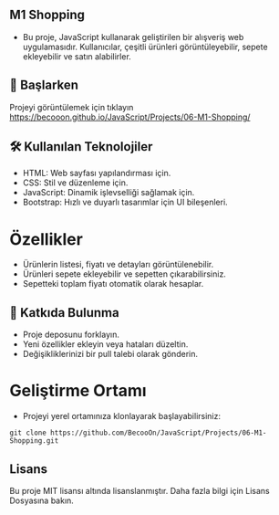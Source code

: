 ## M1 Shopping
- Bu proje, JavaScript kullanarak geliştirilen bir alışveriş web uygulamasıdır. Kullanıcılar, çeşitli ürünleri görüntüleyebilir, sepete ekleyebilir ve satın alabilirler.

## 🚀 Başlarken
Projeyi görüntülemek için tıklayın https://becooon.github.io/JavaScript/Projects/06-M1-Shopping/

## 🛠️ Kullanılan Teknolojiler
- HTML: Web sayfası yapılandırması için.
- CSS: Stil ve düzenleme için.
- JavaScript: Dinamik işlevselliği sağlamak için.
- Bootstrap: Hızlı ve duyarlı tasarımlar için UI bileşenleri.
# Özellikler
- Ürünlerin listesi, fiyatı ve detayları görüntülenebilir.
- Ürünleri sepete ekleyebilir ve sepetten çıkarabilirsiniz.
- Sepetteki toplam fiyatı otomatik olarak hesaplar.

## 👥 Katkıda Bulunma
- Proje deposunu forklayın.
- Yeni özellikler ekleyin veya hataları düzeltin.
- Değişikliklerinizi bir pull talebi olarak gönderin.

# Geliştirme Ortamı
- Projeyi yerel ortamınıza klonlayarak başlayabilirsiniz:

```
git clone https://github.com/BecooOn/JavaScript/Projects/06-M1-Shopping.git
```
## Lisans
Bu proje MIT lisansı altında lisanslanmıştır. Daha fazla bilgi için Lisans Dosyasına bakın.
